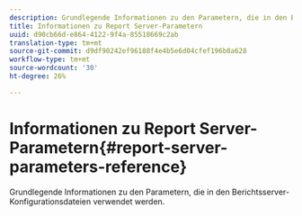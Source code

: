 ```yaml
---
description: Grundlegende Informationen zu den Parametern, die in den Berichtsserver-Konfigurationsdateien verwendet werden.
title: Informationen zu Report Server-Parametern
uuid: d90cb66d-e864-4122-9f4a-85518669c2ab
translation-type: tm+mt
source-git-commit: d9df90242ef96188f4e4b5e6d04cfef196b0a628
workflow-type: tm+mt
source-wordcount: '30'
ht-degree: 26%

---
```



# Informationen zu Report Server-Parametern{#report-server-parameters-reference}

Grundlegende Informationen zu den Parametern, die in den Berichtsserver-Konfigurationsdateien verwendet werden.


